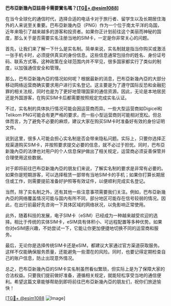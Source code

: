 **巴布亞新幾內亞註冊卡需要實名嗎？[[TG💪+ @esim1088](https://t.me/s/esim1088)]**

在当今全球化的通信时代，选择合适的电话卡对于旅行者、留学生以及长期居住海外的人来说至关重要。巴布亞新幾內亞（PNG）作为一个位于南太平洋的岛国，近年来吸引了越来越多的游客和投资者。如果你正计划前往这个美丽而神秘的国度，那么关于是否需要实名注册当地的SIM卡，一定是你非常关心的问题。

首先，让我们来了解一下什么是实名制。简单来说，实名制就是指当你购买或激活一张手机卡时，必须提供真实的身份信息。这些信息通常包括你的姓名、身份证号码、联系方式等。这种政策在全球范围内并不罕见，很多国家都实行了类似的制度，以加强通信安全和管理。

那么，巴布亞新幾內亞的情况如何呢？根据最新的消息，巴布亞新幾內亞的大部分移动网络运营商确实要求用户进行实名登记。这主要是为了遵守国际反恐和金融犯罪的相关法规，同时也是为了更好地管理国家的通信资源。因此，无论是本地居民还是外国游客，在购买SIM卡后都需要按照规定完成实名认证。

不过，实名制的具体执行情况可能会因运营商而异。一些大型运营商如Digicel和Telikom PNG可能会有更严格的要求，而一些小型运营商则可能相对宽松。但总体而言，为了避免不必要的麻烦，建议大家在购买SIM卡时准备好有效的身份证明文件。

说到这里，很多人可能会担心实名制是否会带来隐私问题。实际上，只要你选择正规渠道购买SIM卡，并按照要求提交必要的信息，就不必过于担忧。同时，巴布亞新幾內亞的法律也对用户的个人信息保护做出了相关规定，运营商必须妥善保管并合理使用这些数据。

对于即将前往巴布亞新幾內亞的朋友们来说，了解实名制的要求是非常有必要的。如果你是短期游客，可以选择租赁一部带有当地SIM卡的手机；如果你打算长期居住或工作，则需要提前准备好护照等有效证件，以便顺利完成实名登记。

当然，除了实名制之外，还有其他一些注意事项需要我们关注。例如，巴布亞新幾內亞的网络覆盖情况可能与国内有所不同，部分地区可能存在信号较弱的情况。因此，在出行前最好先咨询一下具体区域的网络状况，以免影响正常使用。

此外，随着科技的发展，电子SIM卡（eSIM）已经成为一种越来越受欢迎的选择。相比于传统的实体SIM卡，eSIM具有体积小、可远程配置等多种优势。如果你对eSIM感兴趣，不妨尝试一下，它能让你更加便捷地切换不同的运营商和服务。

最后，无论你是选择传统SIM卡还是eSIM，都建议大家通过官方渠道获取服务。这样不仅能确保服务质量，还能避免一些潜在的风险。同时，也要记得定期检查自己的账户信息，防止出现意外情况。

总之，巴布亞新幾內亞的SIM卡实名制虽然看似繁琐，但实际上是为了保障大家的合法权益。只要我们提前做好准备，遵循相关规定，就能轻松享受当地的通信便利。希望这篇文章能够帮助到即将前往巴布亞新幾內亞的朋友们，祝你们旅途愉快！

[[TG💪+ @esim1088](https://t.me/s/esim1088) ![Image](https://i.postimg.cc/4NQfJmqS/Snipaste-2025-05-13-00-14-12.png)]